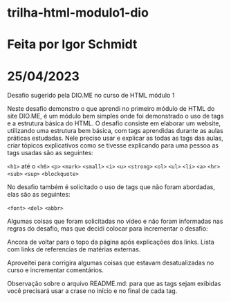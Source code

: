 # trilha-html-modulo1-dio
# Feita por Igor Schmidt
# 25/04/2023

Desafio sugerido pela DIO.ME no curso de HTML módulo 1

Neste desafio demonstro o que aprendi no primeiro módulo de HTML do site DIO.ME, é um módulo bem simples onde foi demonstrado o uso de tags e a estrutura básica do HTML. 
O desafio consiste em elaborar um website, utilizando uma estrutura bem básica, com tags aprendidas durante as aulas práticas estudadas. Nele preciso usar e explicar as todas as tags das aulas, criar tópicos explicativos como se tivesse explicando para uma pessoa as tags usadas são as seguintes:

`<h1>` até o `<h6>`
`<p>`
`<mark>`
`<small>`
`<i>`
`<u>`
`<strong>`
`<ol>`
`<ul>`
`<li>`
`<a>`
`<hr>`
`<sub>`
`<sup>`
`<blockquote>`

No desafio também é solicitado o uso de tags que não foram abordadas, elas são as seguintes:

`<font>`
`<del>`
`<abbr>`
  
Algumas coisas que foram solicitadas no vídeo e não foram informadas nas regras do desafio, mas que decidi colocar para incrementar o desafio:

Ancora de voltar para o topo da página após explicações dos links.
Lista com links de referencias de matérias externas. 

Aproveitei para corrigira algumas coisas que estavam desatualizadas no curso e incrementar comentários. 

Observação sobre o arquivo README.md: para que as tags sejam exibidas você precisará usar a crase no início e no final de cada tag. 
